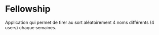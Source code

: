 # Fellowship
Application qui permet de tirer au sort aléatoirement 4 noms différents (4 users) chaque semaines.
